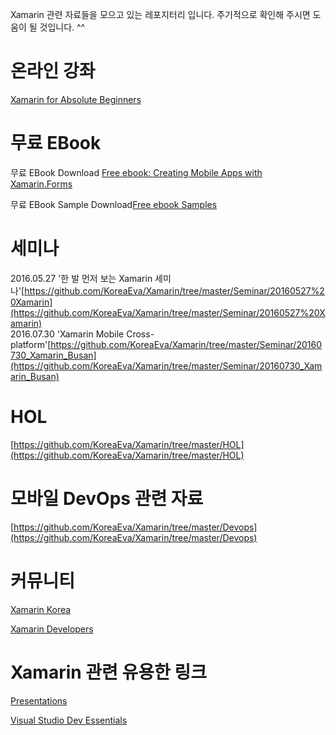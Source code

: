 ﻿Xamarin 관련 자료들을 모으고 있는 레포지터리 입니다. 
주기적으로 확인해 주시면 도움이 될 것입니다. ^^ 

# 온라인 강좌

[Xamarin for Absolute Beginners](https://mva.microsoft.com/en-US/training-courses/xamarin-for-absolute-beginners-16182?l=fPHWqptJC_5705846048)

# 무료 EBook

무료 EBook Download [Free ebook: Creating Mobile Apps with Xamarin.Forms](https://blogs.msdn.microsoft.com/microsoft_press/2016/03/31/free-ebook-creating-mobile-apps-with-xamarin-forms/)

무료 EBook Sample Download[Free ebook Samples](https://github.com/xamarin/xamarin-forms-book-samples)

# 세미나
2016.05.27 '한 발 먼저 보는 Xamarin 세미나'[https://github.com/KoreaEva/Xamarin/tree/master/Seminar/20160527%20Xamarin](https://github.com/KoreaEva/Xamarin/tree/master/Seminar/20160527%20Xamarin)<br>
2016.07.30 'Xamarin Mobile Cross-platform'[https://github.com/KoreaEva/Xamarin/tree/master/Seminar/20160730_Xamarin_Busan](https://github.com/KoreaEva/Xamarin/tree/master/Seminar/20160730_Xamarin_Busan)

# HOL
[https://github.com/KoreaEva/Xamarin/tree/master/HOL](https://github.com/KoreaEva/Xamarin/tree/master/HOL)

# 모바일 DevOps 관련 자료

[https://github.com/KoreaEva/Xamarin/tree/master/Devops](https://github.com/KoreaEva/Xamarin/tree/master/Devops)

# 커뮤니티

[Xamarin Korea](https://www.facebook.com/groups/818902071467383/)

[Xamarin Developers](https://www.facebook.com/groups/xamarin.developers/)

# Xamarin 관련 유용한 링크
[Presentations](https://forums.xamarin.com/categories/presentations)

[Visual Studio Dev Essentials](https://aka.ms/dev_essential)

